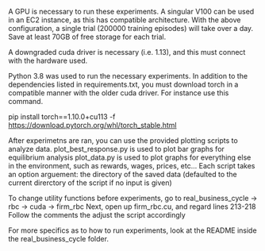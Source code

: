 A GPU is necessary to run these experiments. A singular V100 can be used in an EC2 instance, as this has compatible architecture.
With the above configuration, a single trial (200000 training episodes) will take over a day. Save at least 70GB of free storage for each trial.

A downgraded cuda driver is necessary (i.e. 1.13), and this must connect with the hardware used.

Python 3.8 was used to run the necessary experiments. 
In addition to the dependencies listed in requirements.txt, you must download torch in a compatible manner with the older cuda driver.
For instance use this command.

pip install torch==1.10.0+cu113 -f https://download.pytorch.org/whl/torch_stable.html

After experimetns are ran, you can use the provided plotting scripts to analyze data. 
plot_best_response.py is used to plot bar graphs for equilibrium analysis
plot_data.py is used to plot graphs for everything else in the environment, such as rewards, wages, prices, etc...
Each script takes an option arguement: the directory of the saved data (defaulted to the current direrctory of the script if no input is given)

To change utility functions before experiments, go to real_business_cycle -> rbc -> cuda -> firm_rbc
Next, open up firm_rbc.cu, and regard lines 213-218
Follow the comments the adjust the script accordingly

For more specifics as to how to run experiments, look at the README inside the real_business_cycle folder.
